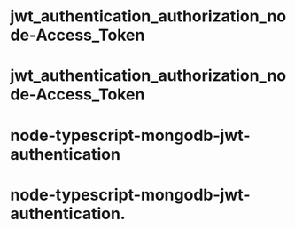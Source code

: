 # jwt_authentication_authorization_node-Access_Token
# jwt_authentication_authorization_node-Access_Token
# node-typescript-mongodb-jwt-authentication
# node-typescript-mongodb-jwt-authentication.

